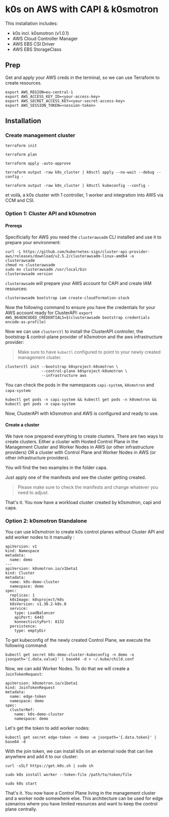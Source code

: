 # k0s on AWS with CAPI & k0smotron

This installation includes:
- k0s incl. k0smotron (v1.0.1)
- AWS Cloud Controller Manager 
- AWS EBS CSI Driver
- AWS EBS StorageClass

## Prep

Get and apply your AWS creds in the terminal, so we can use Terraform to create resources.

```
export AWS_REGION=eu-central-1
export AWS_ACCESS_KEY_ID=<your-access-key>
export AWS_SECRET_ACCESS_KEY=<your-secret-access-key>
export AWS_SESSION_TOKEN=<session-token> 
```

## Installation

### Create management cluster

```terraform init```

```terraform plan``` 

```terraform apply -auto-approve```

```terraform output -raw k0s_cluster | k0sctl apply --no-wait --debug --config -```

```terraform output -raw k0s_cluster | k0sctl kubeconfig --config -```

et voilà, a k0s cluster with 1 controller, 1 worker and integration into AWS via CCM and CSI.

### Option 1: Cluster API and k0smotron

#### Prereqs

Specificially for AWS you need the `clusterawsadm` CLI installed and use it to prepare your environment:

```
curl -L https://github.com/kubernetes-sigs/cluster-api-provider-aws/releases/download/v2.5.2/clusterawsadm-linux-amd64 -o clusterawsadm
chmod +x clusterawsadm
sudo mv clusterawsadm /usr/local/bin
clusterawsadm version
```

`clusterawsadm` will prepare your AWS account for CAPI and create IAM resources:
```
clusterawsadm bootstrap iam create-cloudformation-stack
```

Now the following command to ensure you have the credentials for your AWS account ready for ClusterAPI:
```export AWS_B64ENCODED_CREDENTIALS=$(clusterawsadm bootstrap credentials encode-as-profile)```

Now we can use `clusterctl` to install the ClusterAPI controller, the bootstrap & control-plane provider of k0smotron and the aws infrastructure provider:

> Make sure to have `kubectl` configured to point to your newly created management cluster.
```
clusterctl init --bootstrap k0sproject-k0smotron \
                --control-plane k0sproject-k0smotron \
                --infrastructure aws
```

You can check the pods in the namespaces `capi-system`, `k0smotron` and `capa-system`:
```
kubectl get pods -n capi-system && kubectl get pods -n k0smotron && kubectl get pods -n capa-system 
```

Now, ClusterAPI with k0smotron and AWS is configured and ready to use. 

#### Create a cluster

We have now prepared everything to create clusters. There are two ways to create clusters.
Either a cluster with Hosted Control Plane in the Management Cluster and Worker Nodes in AWS (or other infrastructure providers) OR a cluster with Control Plane and Worker Nodes in AWS (or other infrastructure providers).

You will find the two examples in the folder capa.

Just apply one of the manifests and see the cluster getting created.

> Please make sure to check the manifests and change whatever you need to adjust.

That's it. You now have a workload cluster created by k0smotron, capi and capa. 

### Option 2: k0smotron Standalone

You can use k0smotron to create k0s control planes without Cluster API and add worker nodes to it manually
:
``` yaml=
apiVersion: v1
kind: Namespace
metadata:
  name: demo
---
apiVersion: k0smotron.io/v1beta1
kind: Cluster
metadata:
  name: k0s-demo-cluster
  namespace: demo
spec:
  replicas: 1
  k0sImage: k0sproject/k0s
  k0sVersion: v1.30.2-k0s.0
  service:
    type: LoadBalancer
    apiPort: 6443
    konnectivityPort: 8132
  persistence:
    type: emptyDir
```
To get kubeconfig of the newly created Control Plane, we execute the following command:
``` shell
kubectl get secret k0s-demo-cluster-kubeconfig -n demo -o jsonpath='{.data.value}' | base64 -d > ~/.kube/child.conf
```
Now, we can add Worker Nodes. To do that we will create a `JoinTokenRequest`:
``` yaml=
apiVersion: k0smotron.io/v1beta1
kind: JoinTokenRequest
metadata:
  name: edge-token
  namespace: demo
spec:
  clusterRef:
    name: k0s-demo-cluster
    namespace: demo
```
Let's get the token to add worker nodes:
```shell
kubectl get secret edge-token -n demo -o jsonpath='{.data.token}' | base64 -d
```

With the join token, we can install k0s on an external node that can live anywhere and add it to our cluster:
``` shell
curl -sSLf https://get.k0s.sh | sudo sh

sudo k0s install worker --token-file /path/to/token/file

sudo k0s start
```

That's it. You now have a Control Plane living in the management cluster and a worker node somewhere else. 
This architecture can be used for edge szenarios where you have limited resources and want to keep the control plane centrally. 